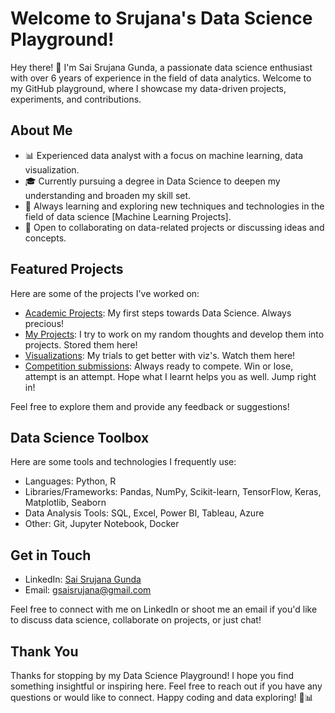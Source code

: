 # Welcome to Srujana's Data Science Playground!

Hey there! 👋 I'm Sai Srujana Gunda, a passionate data science enthusiast with over 6 years of experience in the field of data analytics. Welcome to my GitHub playground, where I showcase my data-driven projects, experiments, and contributions.

## About Me

- 📊 Experienced data analyst with a focus on machine learning, data visualization.
- 🎓 Currently pursuing a degree in Data Science to deepen my understanding and broaden my skill set.
- 🌱 Always learning and exploring new techniques and technologies in the field of data science [Machine Learning Projects].
- 👯 Open to collaborating on data-related projects or discussing ideas and concepts.

## Featured Projects

Here are some of the projects I've worked on:

- [Academic Projects](https://github.com/saisrujanagunda/academic_projects): My first steps towards Data Science. Always precious!
- [My Projects](https://github.com/saisrujanagunda/MyProjects): I try to work on my random thoughts and develop them into projects. Stored them here!
- [Visualizations](https://github.com/saisrujanagunda/visualizations): My trials to get better with viz's. Watch them here!
- [Competition submissions](https://github.com/saisrujanagunda/competition_submissions): Always ready to compete. Win or lose, attempt is an attempt. Hope what I learnt helps you as well. Jump right in!

Feel free to explore them and provide any feedback or suggestions!

## Data Science Toolbox

Here are some tools and technologies I frequently use:

- Languages: Python, R
- Libraries/Frameworks: Pandas, NumPy, Scikit-learn, TensorFlow, Keras, Matplotlib, Seaborn
- Data Analysis Tools: SQL, Excel, Power BI, Tableau, Azure
- Other: Git, Jupyter Notebook, Docker

## Get in Touch

- LinkedIn: [Sai Srujana Gunda](https://www.linkedin.com/in/sai-srujana-gunda/)
- Email: [gsaisrujana@gmail.com](mailto:gsaisrujana@gmail.com)

Feel free to connect with me on LinkedIn or shoot me an email if you'd like to discuss data science, collaborate on projects, or just chat!

## Thank You

Thanks for stopping by my Data Science Playground! I hope you find something insightful or inspiring here. Feel free to reach out if you have any questions or would like to connect. Happy coding and data exploring! 🚀📊
